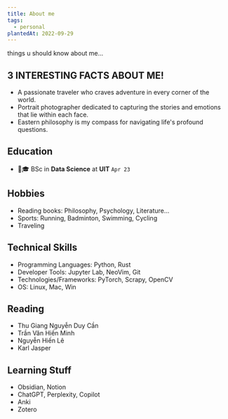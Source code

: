 ```yaml
---
title: About me
tags:
  - personal
plantedAt: 2022-09-29
---
```


things u should know about me...
## 3 INTERESTING FACTS ABOUT ME! 
- A passionate traveler who craves adventure in every corner of the world.
- Portrait photographer dedicated to capturing the stories and emotions that lie within each face.
- Eastern philosophy is my compass for navigating life's profound questions.
## Education
- 👨🎓 BSc in **Data Science** at **UIT** `Apr 23`
## Hobbies
- Reading books: Philosophy, Psychology, Literature... 
- Sports: Running, Badminton, Swimming, Cycling 
- Traveling
## Technical Skills
- Programming Languages: Python, Rust
- Developer Tools: Jupyter Lab, NeoVim, Git
- Technologies/Frameworks: PyTorch, Scrapy, OpenCV
- OS: Linux, Mac, Win
## Reading
- Thu Giang Nguyễn Duy Cần
- Trần Văn Hiến Minh
- Nguyễn Hiến Lê
- Karl Jasper
## Learning Stuff
- Obsidian, Notion
- ChatGPT, Perplexity, Copilot
- Anki
- Zotero